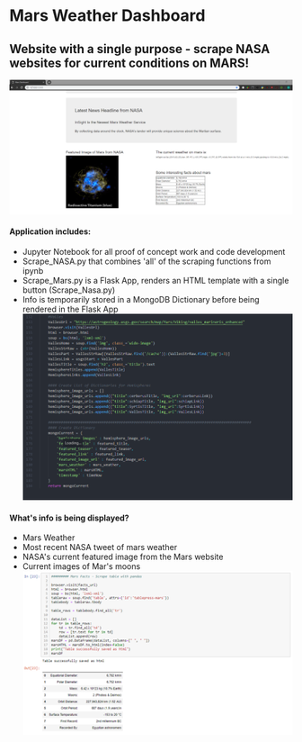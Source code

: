 # Mars Weather Dashboard

## Website with a single purpose - scrape NASA websites for current conditions on MARS!
![wsite](img/Mars_Flask_App_ScreenShot_Browser.png)

#### Application includes:
* Jupyter Notebook for all proof of concept work and code development
* Scrape_NASA.py that combines 'all' of the scraping functions from ipynb
* Scrape_Mars.py is a Flask App, renders an HTML template with a single button (Scrape_Nasa.py)
* Info is temporarily stored in a MongoDB Dictionary before being rendered in the Flask App
![vscode](img/Mars_Flask_scrapeNASApy_ScreenGrab_ofCode.png)

#### What's info is being displayed?
* Mars Weather
* Most recent NASA tweet of mars weather
* NASA's current featured image from the Mars website
* Current images of Mar's moons
![marsJNB](img/Mars_Flask_notebook_screenshot_pandasDF.png)
